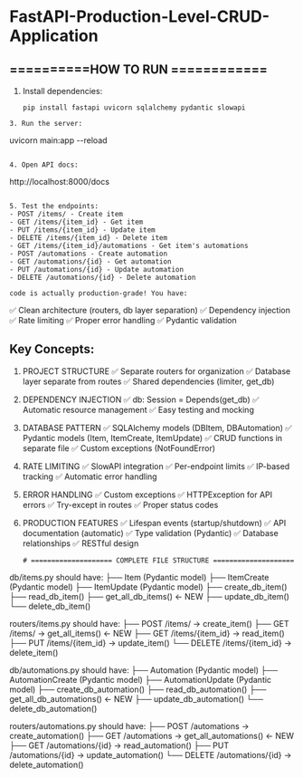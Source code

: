 # FastAPI-Production-Level-CRUD-Application
## ==========HOW TO RUN ============
1. Install dependencies:
   ```
   pip install fastapi uvicorn sqlalchemy pydantic slowapi
```
3. Run the server:
```
   uvicorn main:app --reload
   ```

4. Open API docs:
```
   http://localhost:8000/docs
   ```

5. Test the endpoints:
   - POST /items/ - Create item
   - GET /items/{item_id} - Get item
   - PUT /items/{item_id} - Update item
   - DELETE /items/{item_id} - Delete item
   - GET /items/{item_id}/automations - Get item's automations
   - POST /automations - Create automation
   - GET /automations/{id} - Get automation
   - PUT /automations/{id} - Update automation
   - DELETE /automations/{id} - Delete automation

code is actually production-grade! You have:
```
✅ Clean architecture (routers, db layer separation)
✅ Dependency injection
✅ Rate limiting
✅ Proper error handling
✅ Pydantic validation

## Key Concepts:
1. PROJECT STRUCTURE
   ✅ Separate routers for organization
   ✅ Database layer separate from routes
   ✅ Shared dependencies (limiter, get_db)

2. DEPENDENCY INJECTION
   ✅ db: Session = Depends(get_db)
   ✅ Automatic resource management
   ✅ Easy testing and mocking

3. DATABASE PATTERN
   ✅ SQLAlchemy models (DBItem, DBAutomation)
   ✅ Pydantic models (Item, ItemCreate, ItemUpdate)
   ✅ CRUD functions in separate file
   ✅ Custom exceptions (NotFoundError)

4. RATE LIMITING
   ✅ SlowAPI integration
   ✅ Per-endpoint limits
   ✅ IP-based tracking
   ✅ Automatic error handling

5. ERROR HANDLING
   ✅ Custom exceptions
   ✅ HTTPException for API errors
   ✅ Try-except in routes
   ✅ Proper status codes

6. PRODUCTION FEATURES
   ✅ Lifespan events (startup/shutdown)
   ✅ API documentation (automatic)
   ✅ Type validation (Pydantic)
   ✅ Database relationships
   ✅ RESTful design

   ```
   # ==================== COMPLETE FILE STRUCTURE ====================

db/items.py should have:
├── Item (Pydantic model)
├── ItemCreate (Pydantic model)
├── ItemUpdate (Pydantic model)
├── create_db_item()
├── read_db_item()
├── get_all_db_items()        ← NEW
├── update_db_item()
└── delete_db_item()

routers/items.py should have:
├── POST   /items/              → create_item()
├── GET    /items/              → get_all_items()      ← NEW
├── GET    /items/{item_id}     → read_item()
├── PUT    /items/{item_id}     → update_item()
└── DELETE /items/{item_id}     → delete_item()


db/automations.py should have:
├── Automation (Pydantic model)
├── AutomationCreate (Pydantic model)
├── AutomationUpdate (Pydantic model)
├── create_db_automation()
├── read_db_automation()
├── get_all_db_automations()   ← NEW
├── update_db_automation()
└── delete_db_automation()

routers/automations.py should have:
├── POST   /automations         → create_automation()
├── GET    /automations         → get_all_automations()  ← NEW
├── GET    /automations/{id}    → read_automation()
├── PUT    /automations/{id}    → update_automation()
└── DELETE /automations/{id}    → delete_automation()
```
